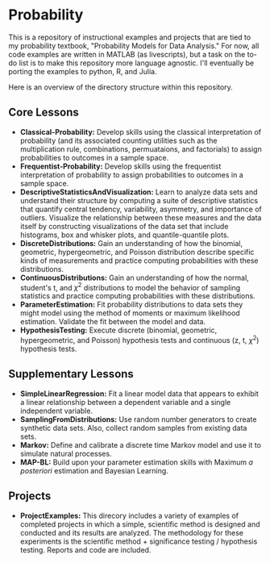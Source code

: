 # Probability
This is a repository of instructional examples and projects that are tied to my probability textbook, "Probability Models for Data Analysis." For now, all code examples are written in MATLAB (as livescripts), but a task on the to-do list is to make this repository more language agnostic. I'll eventually be porting the examples to python, R, and Julia.

Here is an overview of the directory structure within this repository.

## Core Lessons
- **Classical-Probability:** Develop skills using the classical interpretation of probability (and its associated counting utilities such as the multiplication rule, combinations, permuataions, and factorials) to assign probabilities to outcomes in a sample space.
- **Frequentist-Probability:** Develop skills using the frequentist interpretation of probability to assign probabilities to outcomes in a sample space.
- **DescriptiveStatisticsAndVisualization:** Learn to analyze data sets and understand their structure by computing a suite of descriptive statistics that quantify central tendency, variability, asymmetry, and importance of outliers. Visualize the relationship between these measures and the data itself by constructing visualizations of the data set that include histograms, box and whisker plots, and quantile-quantile plots.
- **DiscreteDistributions:** Gain an understanding of how the binomial, geometric, hypergeometric, and Poisson distribution describe specific kinds of measurements and practice computing probabilities with these distributions.
- **ContinuousDistributions:** Gain an understanding of how the normal, student's t, and $\chi^2$ distributions to model the behavior of sampling statistics and practice computing probabilities with these distributions.
- **ParameterEstimation:** Fit probability distributions to data sets they might model using the method of moments or maximum likelihood estimation. Validate the fit between the model and data.
- **HypothesisTesting:** Execute discrete (binomial, geometric, hypergeometric, and Poisson) hypothesis tests and continuous (z, t, $\chi^2$) hypothesis tests.

## Supplementary Lessons
- **SimpleLinearRegression:** Fit a linear model data that appears to exhibit a linear relationship between a dependent variable and a single independent variable.
- **SamplingFromDistributions:** Use random number generators to create synthetic data sets. Also, collect random samples from existing data sets.
- **Markov:** Define and calibrate a discrete time Markov model and use it to simulate natural processes.
- **MAP-BL:** Build upon your parameter estimation skills with Maximum *a posteriori* estimation and Bayesian Learning. 

## Projects
- **ProjectExamples:** This direcory includes a variety of examples of completed projects in which a simple, scientific method is designed and conducted and its results are analyzed. The methodology for these experiments is the scientific method + significance testing / hypothesis testing. Reports and code are included.

